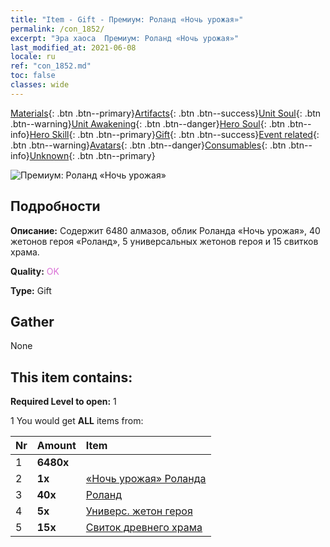 ```yaml
---
title: "Item - Gift - Премиум: Роланд «Ночь урожая»"
permalink: /con_1852/
excerpt: "Эра хаоса  Премиум: Роланд «Ночь урожая»"
last_modified_at: 2021-06-08
locale: ru
ref: "con_1852.md"
toc: false
classes: wide
---
```

 [Materials](/ItemsRU/){: .btn .btn--primary}[Artifacts](/ItemsRU/Artifacts/){: .btn .btn--success}[Unit Soul](/ItemsRU/UnitSoul/){: .btn .btn--warning}[Unit Awakening](/ItemsRU/UnitAwakening/){: .btn .btn--danger}[Hero Soul](/ItemsRU/HeroSoul/){: .btn .btn--info}[Hero Skill](/ItemsRU/HeroSkill/){: .btn .btn--primary}[Gift](/ItemsRU/Gift/){: .btn .btn--success}[Event related](/ItemsRU/Events/){: .btn .btn--warning}[Avatars](/ItemsRU/Avatars/){: .btn .btn--danger}[Consumables](/ItemsRU/Consumables/){: .btn .btn--info}[Unknown](/ItemsRU/Unknown/){: .btn .btn--primary}

 ![Премиум: Роланд «Ночь урожая»](/images/t/i_907475.png)

## Подробности
 **Описание:** Содержит 6480 алмазов, облик Роланда «Ночь урожая», 40 жетонов героя «Роланд», 5 универсальных жетонов героя и 15 свитков храма.

 **Quality:** <span style="color: #DA70D6">OK</span>

 **Type:** Gift

## Gather

  None

## This item contains:

 **Required Level to open:** 1

 1 You would get **ALL** items  from:

  | Nr | Amount |     Item    |
  |:---|:-------|:------------|
  | 1 |  **6480x** | <i class="fas fa-gem"/> |  | 
  | 2 |  **1x** | [«Ночь урожая» Роланда](/ItemsRU/con_1034/) |  | 
  | 3 |  **40x** | [Роланд](/ItemsRU/her_362/) |  | 
  | 4 |  **5x** | [Универс. жетон героя](/ItemsRU/her_358/) |  | 
  | 5 |  **15x** | [Свиток древнего храма](/ItemsRU/con_697/) |  | 
